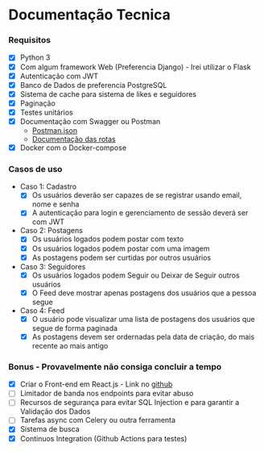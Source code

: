 # Documentação Tecnica

### Requisitos
- [x] Python 3
- [x] Com algum framework Web (Preferencia Django) - Irei utilizar o Flask
- [x] Autenticação com JWT
- [x] Banco de Dados de preferencia PostgreSQL
- [x] Sistema de cache para sistema de likes e seguidores
- [x] Paginação
- [x] Testes unitários
- [x] Documentação com Swagger ou Postman
    - [Postman.json](./postman.json)
    - [Documentação das rotas](./rotas.md)
- [x] Docker com o Docker-compose

### Casos de uso
- Caso 1: Cadastro
    - [x] Os usuários deverão ser capazes de se registrar usando email, nome e senha
    - [x] A autenticação para login e gerenciamento de sessão deverá ser com JWT
- Caso 2: Postagens
    - [x] Os usuários logados podem postar com texto
    - [x] Os usuários logados podem postar com uma imagem
    - [x] As postagens podem ser curtidas por outros usuários
- Caso 3: Seguidores
    - [x] Os usuários logados podem Seguir ou Deixar de Seguir outros usuários
    - [x] O Feed deve mostrar apenas postagens dos usuários que a pessoa segue
- Caso 4: Feed
    - [x] O usuário pode visualizar uma lista de postagens dos usuários que segue de forma paginada
    - [x] As postagens devem ser ordernadas pela data de criação, do mais recente ao mais antigo

### Bonus - Provavelmente não consiga concluir a tempo
- [x] Criar o Front-end em React.js - Link no [github](https://github.com/MarkusLuan/twitter-desafio_b2bit-front)
- [ ] Limitador de banda nos endpoints para evitar abuso
- [ ] Recursos de segurança para evitar SQL Injection e para garantir a Validação dos Dados
- [ ] Tarefas async com Celery ou outra ferramenta
- [x] Sistema de busca
- [x] Continuos Integration (Github Actions para testes)